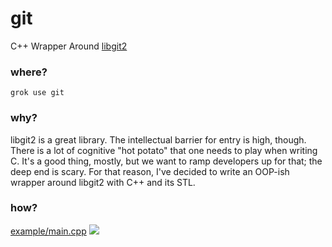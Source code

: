 # git
C++ Wrapper Around [libgit2](https://github.com/libgit2/libgit2)

### where?
```
grok use git
```

### why?
libgit2 is a great library. The intellectual barrier for entry is high, though. 
There is a lot of cognitive "hot potato" that one needs to play when writing C. 
It's a good thing, mostly, but we want to ramp developers up for that; the deep end is scary. 
For that reason, I've decided to write an OOP-ish wrapper around libgit2 with C++ and its STL.

### how?
[example/main.cpp](https://github.com/fyrware/git/blob/master/example/main.cpp)
![](https://i.imgur.com/BZfr4YM.png)
